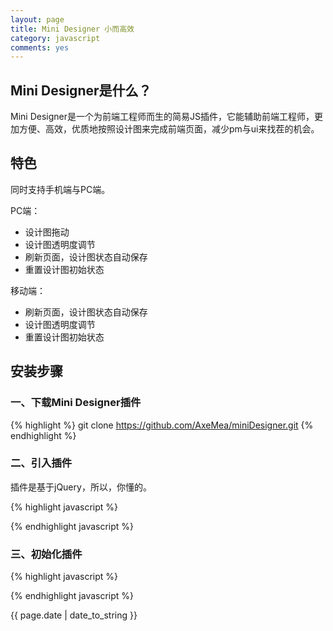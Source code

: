 ```yaml
---
layout: page
title: Mini Designer 小而高效
category: javascript
comments: yes
---
```


## Mini Designer是什么？

Mini Designer是一个为前端工程师而生的简易JS插件，它能辅助前端工程师，更加方便、高效，优质地按照设计图来完成前端页面，减少pm与ui来找茬的机会。

## 特色

同时支持手机端与PC端。

PC端：

* 设计图拖动
* 设计图透明度调节
* 刷新页面，设计图状态自动保存
* 重置设计图初始状态

移动端：

* 刷新页面，设计图状态自动保存
* 设计图透明度调节
* 重置设计图初始状态

## 安装步骤

### 一、下载Mini Designer插件

{% highlight %}
git clone https://github.com/AxeMea/miniDesigner.git
{% endhighlight %}

### 二、引入插件

插件是基于jQuery，所以，你懂的。

{% highlight javascript %}
<script src="jquery-1.9.1.min.js"></script>
<script src="mini-designer.min.js"></script>
{% endhighlight javascript %}

### 三、初始化插件

{% highlight javascript %}
<script>
   var opts = {
	  picture:'design.jpg', ／／设计图的地址
	  debug:true ／／默认为true，为true时，插件启用，为false时，插件关闭
      };
   miniDesigner(opts);
</script>
{% endhighlight javascript %}



{{ page.date | date_to_string }}
